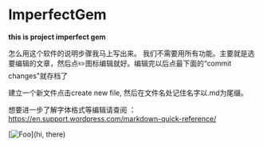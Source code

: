 # ImperfectGem

__this is project imperfect gem__

怎么用这个软件的说明步骤我马上写出来。
我们不需要用所有功能。主要就是选要编辑的文章，然后点✏️图标编辑就好。编辑完以后点最下面的“commit changes"就存档了

建立一个新文件点击create new file, 然后在文件名处记住名字以.md为尾缀。

想要进一步了解字体格式等编辑请查阅 ：https://en.support.wordpress.com/markdown-quick-reference/

[![Foo](https://s-media-cache-ak0.pinimg.com/564x/ef/42/81/ef42817a1567aece4bff4baf96756ae7.jpg)](hi, there)
